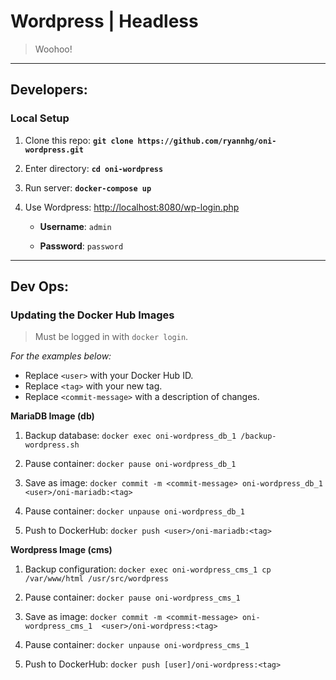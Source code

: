 # Wordpress | Headless
> Woohoo!

---

## Developers:

### Local Setup

1. Clone this repo: __`git clone https://github.com/ryannhg/oni-wordpress.git`__

1. Enter directory: __`cd oni-wordpress`__

1. Run server: __`docker-compose up`__

1. Use Wordpress: [http://localhost:8080/wp-login.php](http://localhost:8080/wp-login.php)

    - __Username__: `admin`

    - __Password__: `password`

---

## Dev Ops:

### Updating the Docker Hub Images
> Must be logged in with `docker login`.

_For the examples below:_
- Replace `<user>` with your Docker Hub ID.
- Replace `<tag>` with your new tag.
- Replace `<commit-message>` with a description of changes.

__MariaDB Image (db)__

1. Backup database: `docker exec oni-wordpress_db_1 /backup-wordpress.sh`

1. Pause container: `docker pause oni-wordpress_db_1`

1. Save as image: `docker commit -m <commit-message> oni-wordpress_db_1 <user>/oni-mariadb:<tag>`

1. Pause container: `docker unpause oni-wordpress_db_1`

1. Push to DockerHub: `docker push <user>/oni-mariadb:<tag>`


__Wordpress Image (cms)__

1. Backup configuration: `docker exec oni-wordpress_cms_1 cp /var/www/html /usr/src/wordpress`

1. Pause container: `docker pause oni-wordpress_cms_1`

1. Save as image: `docker commit -m <commit-message> oni-wordpress_cms_1  <user>/oni-wordpress:<tag>`

1. Pause container: `docker unpause oni-wordpress_cms_1`

1. Push to DockerHub: `docker push [user]/oni-wordpress:<tag>`
